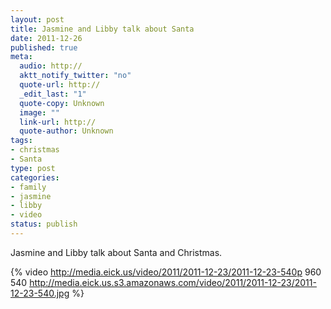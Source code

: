```yaml
--- 
layout: post
title: Jasmine and Libby talk about Santa
date: 2011-12-26
published: true
meta: 
  audio: http://
  aktt_notify_twitter: "no"
  quote-url: http://
  _edit_last: "1"
  quote-copy: Unknown
  image: ""
  link-url: http://
  quote-author: Unknown
tags: 
- christmas
- Santa
type: post
categories: 
- family
- jasmine
- libby
- video
status: publish
---
```

Jasmine and Libby talk about Santa and Christmas.

{% video http://media.eick.us/video/2011/2011-12-23/2011-12-23-540p 960 540 http://media.eick.us.s3.amazonaws.com/video/2011/2011-12-23/2011-12-23-540.jpg %}
